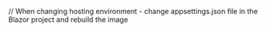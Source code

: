 // When changing hosting environment - change appsettings.json file in the Blazor project and rebuild the image